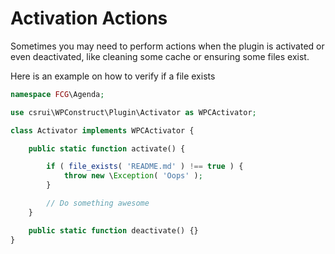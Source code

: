 # Activation Actions

Sometimes you may need to perform actions when the plugin is activated or even deactivated,
like cleaning some cache or ensuring some files exist.

Here is an example on how to verify if a file exists

```php
namespace FCG\Agenda;

use csrui\WPConstruct\Plugin\Activator as WPCActivator;

class Activator implements WPCActivator {

    public static function activate() {

        if ( file_exists( 'README.md' ) !== true ) {
            throw new \Exception( 'Oops' );
        }

        // Do something awesome
    }

    public static function deactivate() {}
}
```